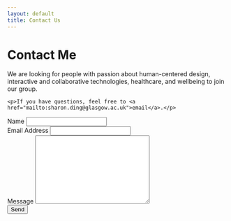 ```yaml
---
layout: default
title: Contact Us
---
```


<div id="contact">
  <h1 class="pageTitle">Contact Me</h1>
  <div class="contactContent">
    <p class="intro"> We are looking for people with passion about human-centered design, interactive and collaborative technologies, healthcare, and wellbeing to join our group. </p>

    <p>If you have questions, feel free to <a href="mailto:sharon.ding@glasgow.ac.uk">email</a>.</p>
  </div>
  <form action="http://formspree.io/your@mail.com" method="POST">
    <label for="name">Name</label>
    <input type="text" id="name" name="name" class="full-width"><br>
    <label for="email">Email Address</label>
    <input type="email" id="email" name="_replyto" class="full-width"><br>
    <label for="message">Message</label>
    <textarea name="message" id="message" cols="30" rows="10" class="full-width"></textarea><br>
    <input type="submit" value="Send" class="button">
  </form>
</div>
